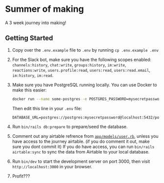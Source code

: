 # Summer of making

A 3 week journey into making!

## Getting Started

1. Copy over the `.env.example` file to `.env` by running `cp .env.example .env`
2. For the Slack bot, make sure you have the following scopes enabled: \
   `channels:history`, `chat:write`, `groups:history`, `im:write`, `reactions:write`, `users.profile:read`, `users:read`, `users:read.email`, `im:history`, `im:read`.
3. Make sure you have PostgreSQL running locally. You can use Docker to make this easier:

   ```bash
   docker run --name some-postgres -e POSTGRES_PASSWORD=mysecretpassword -p 5432:5432 -d postgres
   ```

   Then edit this line in your `.env` file:

   ```env
   DATABASE_URL=postgres://postgres:mysecretpassword@localhost:5432/postgres
   ```

4. Run `bin/rails db:prepare` to prepare/seed the database.
5. Comment out any airtable refrence from [`app/models/user.rb`](/app/models/user.rb), unless you have access to the journey airtable. (if you do comment it out, make sure you dont commit it) If you do have access, you can run `bin/rails airtable:sync` to sync the data from Airtable to your local database.
6. Run `bin/dev` to start the development server on port 3000, then visit `http://localhost:3000` in your browser.
7. Profit???
